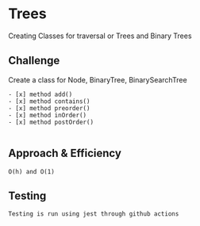 # Trees
Creating Classes for traversal or Trees and Binary Trees

## Challenge
Create a class for Node, BinaryTree, BinarySearchTree
```
- [x] method add()
- [x] method contains()
- [x] method preorder()
- [x] method inOrder()
- [x] method postOrder()


```

## Approach & Efficiency
```
O(h) and O(1)
```

## Testing
```
Testing is run using jest through github actions
```

